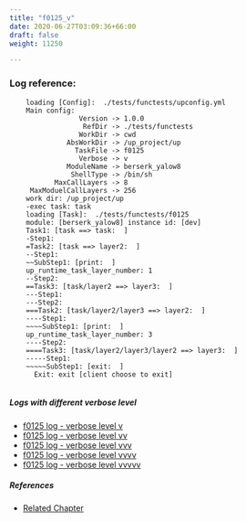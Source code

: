 ```yaml
---
title: "f0125_v"
date: 2020-06-27T03:09:36+66:00
draft: false
weight: 11250

---
```


### Log reference: <no value>

```
    loading [Config]:  ./tests/functests/upconfig.yml
    Main config:
                 Version -> 1.0.0
                  RefDir -> ./tests/functests
                 WorkDir -> cwd
              AbsWorkDir -> /up_project/up
                TaskFile -> f0125
                 Verbose -> v
              ModuleName -> berserk_yalow8
               ShellType -> /bin/sh
           MaxCallLayers -> 8
     MaxModuelCallLayers -> 256
    work dir: /up_project/up
    -exec task: task
    loading [Task]:  ./tests/functests/f0125
    module: [berserk_yalow8] instance id: [dev]
    Task1: [task ==> task:  ]
    -Step1:
    =Task2: [task ==> layer2:  ]
    --Step1:
    ~~SubStep1: [print:  ]
    up_runtime_task_layer_number: 1
    --Step2:
    ==Task3: [task/layer2 ==> layer3:  ]
    ---Step1:
    ---Step2:
    ===Task2: [task/layer2/layer3 ==> layer2:  ]
    ----Step1:
    ~~~~SubStep1: [print:  ]
    up_runtime_task_layer_number: 3
    ----Step2:
    ====Task3: [task/layer2/layer3/layer2 ==> layer3:  ]
    -----Step1:
    ~~~~~SubStep1: [exit:  ]
      Exit: exit [client choose to exit]
    
```

##### Logs with different verbose level
* [f0125 log - verbose level v](../../logs/f0125_v)
* [f0125 log - verbose level vv](../../logs/f0125_vv)
* [f0125 log - verbose level vvv](../../logs/f0125_vvv)
* [f0125 log - verbose level vvvv](../../logs/f0125_vvvv)
* [f0125 log - verbose level vvvvv](../../logs/f0125_vvvvv)

##### References
* [Related Chapter](../../loop/f0125)
